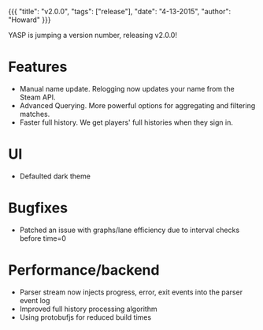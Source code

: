 {{{ "title": "v2.0.0", "tags": ["release"], "date": "4-13-2015", "author": "Howard" }}}

YASP is jumping a version number, releasing v2.0.0!

<!--more-->

Features
====
* Manual name update. Relogging now updates your name from the Steam API.
* Advanced Querying. More powerful options for aggregating and filtering matches.
* Faster full history. We get players' full histories when they sign in.

UI
====
* Defaulted dark theme

Bugfixes
====
* Patched an issue with graphs/lane efficiency due to interval checks before time=0

Performance/backend
====
* Parser stream now injects progress, error, exit events into the parser event log
* Improved full history processing algorithm
* Using protobufjs for reduced build times
